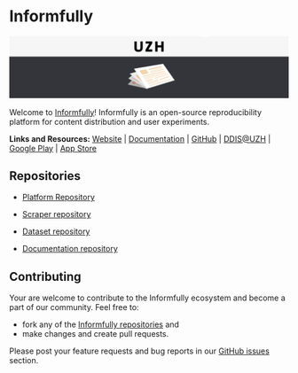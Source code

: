 # Informfully

![Informfully](https://raw.githubusercontent.com/Informfully/Documentation/main/docs/source/img/logo_banner.png)

Welcome to [Informfully](https://informfully.ch/)!
Informfully is an open-source reproducibility platform for content distribution and user experiments.

**Links and Resources:** [Website](https://informfully.ch/) | [Documentation](https://informfully.readthedocs.io/) | [GitHub](https://github.com/orgs/Informfully/repositories) | [DDIS@UZH](https://www.ifi.uzh.ch/en/ddis.html) | [Google Play](https://play.google.com/store/apps/details?id=ch.uzh.ifi.news) | [App Store](https://apps.apple.com/us/app/informfully/id1460234202)


## Repositories

- [Platform Repository](https://github.com/Informfully/Platform)

- [Scraper repository](https://github.com/Informfully/Scrapers)

- [Dataset repository](https://github.com/Informfully/Datasets)

- [Documentation repository](https://github.com/Informfully/Documentation)


## Contributing
Your are welcome to contribute to the Informfully ecosystem and become a part of our community. Feel free to:
  - fork any of the [Informfully repositories](https://github.com/Informfully/Documentation) and
  - make changes and create pull requests.

Please post your feature requests and bug reports in our [GitHub issues](https://github.com/Informfully/Documentation/issues) section.
